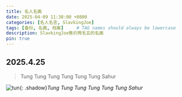 ```yaml
---
title: 名人名画
date: 2025-04-09 11:38:00 +0800
categories: [名人名言, SlavkingJoe]
tags: [备份, 名画, 档案]     # TAG names should always be lowercase
description: SlavkingJoe售价两毛五的名画
pin: true
---
```


## 2025.4.25

>Tung Tung Tung Tung Tung Tung Sahur

![tun](https://calcobalt.icu/files/tun.png){: .shadow}_Tung Tung Tung Tung Tung Tung Sahur_


